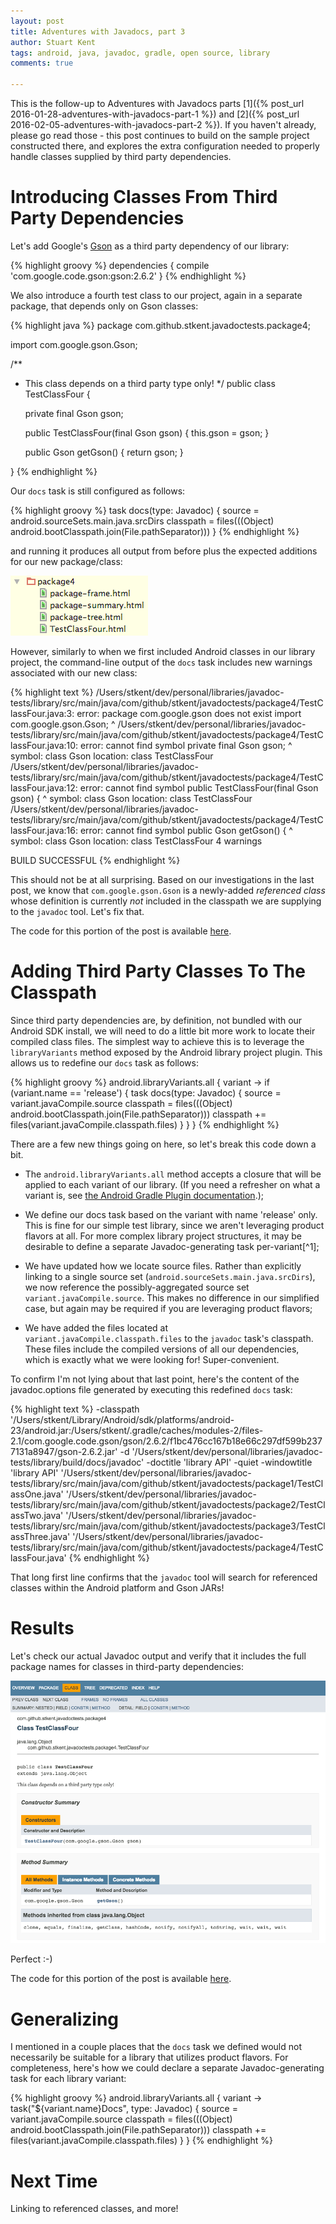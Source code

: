 ```yaml
---
layout: post
title: Adventures with Javadocs, part 3
author: Stuart Kent
tags: android, java, javadoc, gradle, open source, library
comments: true

---
```


This is the follow-up to Adventures with Javadocs parts [1]({% post_url 2016-01-28-adventures-with-javadocs-part-1 %}) and [2]({% post_url 2016-02-05-adventures-with-javadocs-part-2 %}). If you haven't already, please go read those - this post continues to build on the sample project constructed there, and explores the extra configuration needed to properly handle classes supplied by third party dependencies.

<!--more-->

# Introducing Classes From Third Party Dependencies

Let's add Google's [Gson](https://github.com/google/gson) as a third party dependency of our library:

{% highlight groovy %}
dependencies {
    compile 'com.google.code.gson:gson:2.6.2'
}
{% endhighlight %}

We also introduce a fourth test class to our project, again in a separate package, that depends only on Gson classes:

{% highlight java %}
package com.github.stkent.javadoctests.package4;

import com.google.gson.Gson;

/**
 * This class depends on a third party type only!
 */
public class TestClassFour {

    private final Gson gson;

    public TestClassFour(final Gson gson) { this.gson = gson; }

    public Gson getGson() { return gson; }

}
{% endhighlight %}

<!--more-->

Our `docs` task is still configured as follows:

{% highlight groovy %}
task docs(type: Javadoc) {
    source = android.sourceSets.main.java.srcDirs
    classpath = files(((Object) android.bootClasspath.join(File.pathSeparator)))
}
{% endhighlight %}

and running it produces all output from before plus the expected additions for our new package/class:

<div class="image-container">
	<img src="/assets/images/javadoc-tool-task-extra-output-package4.png" />
</div>

However, similarly to when we first included Android classes in our library project, the command-line output of the `docs` task includes new warnings associated with our new class:

{% highlight text %}
/Users/stkent/dev/personal/libraries/javadoc-tests/library/src/main/java/com/github/stkent/javadoctests/package4/TestClassFour.java:3: error: package com.google.gson does not exist
import com.google.gson.Gson;
                      ^
/Users/stkent/dev/personal/libraries/javadoc-tests/library/src/main/java/com/github/stkent/javadoctests/package4/TestClassFour.java:10: error: cannot find symbol
    private final Gson gson;
                  ^
  symbol:   class Gson
  location: class TestClassFour
/Users/stkent/dev/personal/libraries/javadoc-tests/library/src/main/java/com/github/stkent/javadoctests/package4/TestClassFour.java:12: error: cannot find symbol
    public TestClassFour(final Gson gson) {
                               ^
  symbol:   class Gson
  location: class TestClassFour
/Users/stkent/dev/personal/libraries/javadoc-tests/library/src/main/java/com/github/stkent/javadoctests/package4/TestClassFour.java:16: error: cannot find symbol
    public Gson getGson() {
           ^
  symbol:   class Gson
  location: class TestClassFour
4 warnings

BUILD SUCCESSFUL
{% endhighlight %}

This should not be at all surprising. Based on our investigations in the last post, we know that `com.google.gson.Gson` is a newly-added _referenced class_ whose definition is currently _not_ included in the classpath we are supplying to the `javadoc` tool. Let's fix that.

The code for this portion of the post is available [here](https://github.com/stkent/javadoc-tests/tree/528fd7f).

# Adding Third Party Classes To The Classpath

Since third party dependencies are, by definition, not bundled with our Android SDK install, we will need to do a little bit more work to locate their compiled class files. The simplest way to achieve this is to leverage the `libraryVariants` method exposed by the Android library project plugin. This allows us to redefine our `docs` task as follows:

{% highlight groovy %}
android.libraryVariants.all { variant ->
    if (variant.name == 'release') {
        task docs(type: Javadoc) {
            source = variant.javaCompile.source
            classpath = files(((Object) android.bootClasspath.join(File.pathSeparator)))
            classpath += files(variant.javaCompile.classpath.files)
        }
    }
}
{% endhighlight %}

There are a few new things going on here, so let's break this code down a bit.

- The `android.libraryVariants.all` method accepts a closure that will be applied to each variant of our library. (If you need a refresher on what a variant is, see [the Android Gradle Plugin documentation](http://tools.android.com/tech-docs/new-build-system/user-guide#TOC-Build-Type-Product-Flavor-Build-Variant).);

- We define our docs task based on the variant with name 'release' only. This is fine for our simple test library, since we aren't leveraging product flavors at all. For more complex library project structures, it may be desirable to define a separate Javadoc-generating task per-variant[^1];

- We have updated how we locate source files. Rather than explicitly linking to a single source set (`android.sourceSets.main.java.srcDirs`), we now reference the possibly-aggregated source set `variant.javaCompile.source`. This makes no difference in our simplified case, but again may be required if you are leveraging product flavors;

- We have added the files located at `variant.javaCompile.classpath.files` to the `javadoc` task's classpath. These files include the compiled versions of all our dependencies, which is exactly what we were looking for! Super-convenient.

To confirm I'm not lying about that last point, here's the content of the javadoc.options file generated by executing this redefined `docs` task:

{% highlight text %}
-classpath '/Users/stkent/Library/Android/sdk/platforms/android-23/android.jar:/Users/stkent/.gradle/caches/modules-2/files-2.1/com.google.code.gson/gson/2.6.2/f1bc476cc167b18e66c297df599b2377131a8947/gson-2.6.2.jar'
-d '/Users/stkent/dev/personal/libraries/javadoc-tests/library/build/docs/javadoc'
-doctitle 'library API'
-quiet 
-windowtitle 'library API'
'/Users/stkent/dev/personal/libraries/javadoc-tests/library/src/main/java/com/github/stkent/javadoctests/package1/TestClassOne.java'
'/Users/stkent/dev/personal/libraries/javadoc-tests/library/src/main/java/com/github/stkent/javadoctests/package2/TestClassTwo.java'
'/Users/stkent/dev/personal/libraries/javadoc-tests/library/src/main/java/com/github/stkent/javadoctests/package3/TestClassThree.java'
'/Users/stkent/dev/personal/libraries/javadoc-tests/library/src/main/java/com/github/stkent/javadoctests/package4/TestClassFour.java'
{% endhighlight %}

That long first line confirms that the `javadoc` tool will search for referenced classes within the Android platform and Gson JARs!

# Results

Let's check our actual Javadoc output and verify that it includes the full package names for classes in third-party dependencies:

<div class="image-container">
	<img src="/assets/images/javadoc-tool-generated-testclassfour.png" />
</div>

Perfect :-)

The code for this portion of the post is available [here](https://github.com/stkent/javadoc-tests/tree/2c8a42c).

# Generalizing

I mentioned in a couple places that the `docs` task we defined would not necessarily be suitable for a library that utilizes product flavors. For completeness, here's how we could declare a separate Javadoc-generating task for each library variant:

{% highlight groovy %}
android.libraryVariants.all { variant ->
    task("${variant.name}Docs", type: Javadoc) {
        source = variant.javaCompile.source
        classpath = files(((Object) android.bootClasspath.join(File.pathSeparator)))
        classpath += files(variant.javaCompile.classpath.files)
    }
}
{% endhighlight %}

# Next Time

Linking to referenced classes, and more!